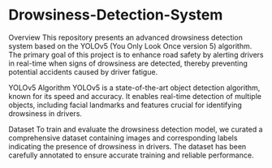 # Drowsiness-Detection-System
Overview
This repository presents an advanced drowsiness detection system based on the YOLOv5 (You Only Look Once version 5) algorithm. The primary goal of this project is to enhance road safety by alerting drivers in real-time when signs of drowsiness are detected, thereby preventing potential accidents caused by driver fatigue.

YOLOv5 Algorithm
YOLOv5 is a state-of-the-art object detection algorithm, known for its speed and accuracy. It enables real-time detection of multiple objects, including facial landmarks and features crucial for identifying drowsiness in drivers.

Dataset
To train and evaluate the drowsiness detection model, we curated a comprehensive dataset containing images and corresponding labels indicating the presence of drowsiness in drivers. The dataset has been carefully annotated to ensure accurate training and reliable performance.
